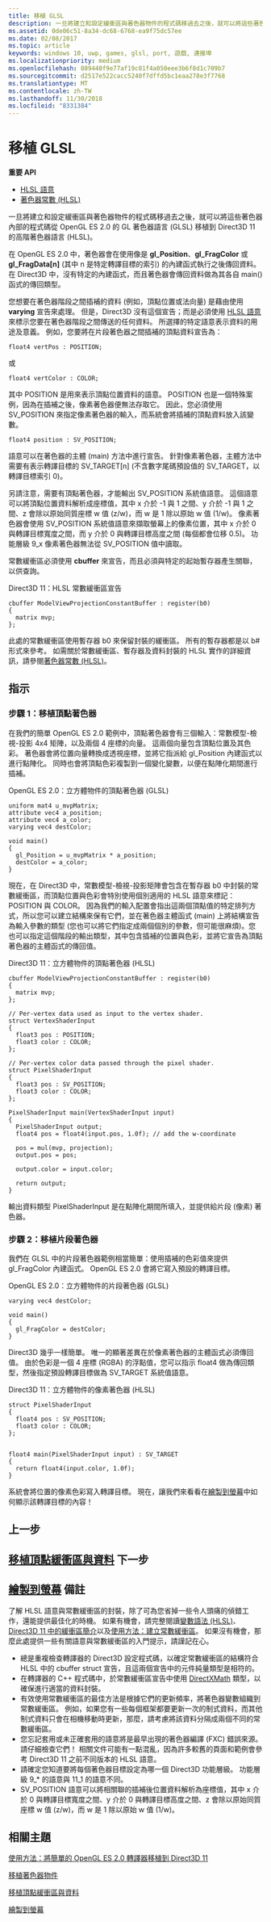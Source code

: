 ```yaml
---
title: 移植 GLSL
description: 一旦將建立和設定緩衝區與著色器物件的程式碼移過去之後，就可以將這些著色器內部的程式碼從 OpenGL ES 2.0 的 GL 著色器語言 (GLSL) 移植到 Direct3D 11 的高階著色器語言 (HLSL)。
ms.assetid: 0de06c51-8a34-dc68-6768-ea9f75dc57ee
ms.date: 02/08/2017
ms.topic: article
keywords: windows 10, uwp, games, glsl, port, 遊戲, 連接埠
ms.localizationpriority: medium
ms.openlocfilehash: 809440f9e77af19c01f4a050eee3b6f8d1c709b7
ms.sourcegitcommit: d2517e522cacc5240f7dffd5bc1eaa278e3f7768
ms.translationtype: MT
ms.contentlocale: zh-TW
ms.lasthandoff: 11/30/2018
ms.locfileid: "8331384"
---
```

# <a name="port-the-glsl"></a>移植 GLSL




**重要 API**

-   [HLSL 語意](https://msdn.microsoft.com/library/windows/desktop/bb205574)
-   [著色器常數 (HLSL)](https://msdn.microsoft.com/library/windows/desktop/bb509581)

一旦將建立和設定緩衝區與著色器物件的程式碼移過去之後，就可以將這些著色器內部的程式碼從 OpenGL ES 2.0 的 GL 著色器語言 (GLSL) 移植到 Direct3D 11 的高階著色器語言 (HLSL)。

在 OpenGL ES 2.0 中，著色器會在使用像是 **gl\_Position**、**gl\_FragColor** 或 **gl\_FragData\[n\]** (其中 n 是特定轉譯目標的索引) 的內建函式執行之後傳回資料。 在 Direct3D 中，沒有特定的內建函式，而且著色器會傳回資料做為其各自 main() 函式的傳回類型。

您想要在著色器階段之間插補的資料 (例如，頂點位置或法向量) 是藉由使用 **varying** 宣告來處理。 但是，Direct3D 沒有這個宣告；而是必須使用 [HLSL 語意](https://msdn.microsoft.com/library/windows/desktop/bb205574)來標示您要在著色器階段之間傳送的任何資料。 所選擇的特定語意表示資料的用途及意義。 例如，您要將在片段著色器之間插補的頂點資料宣告為：

`float4 vertPos : POSITION;`

或

`float4 vertColor : COLOR;`

其中 POSITION 是用來表示頂點位置資料的語意。 POSITION 也是一個特殊案例，因為在插補之後，像素著色器便無法存取它。 因此，您必須使用 SV\_POSITION 來指定像素著色器的輸入，而系統會將插補的頂點資料放入該變數。

`float4 position : SV_POSITION;`

語意可以在著色器的主體 (main) 方法中進行宣告。 針對像素著色器，主體方法中需要有表示轉譯目標的 SV\_TARGET\[n\] (不含數字尾碼預設值的 SV\_TARGET，以轉譯目標索引 0)。

另請注意，需要有頂點著色器，才能輸出 SV\_POSITION 系統值語意。 這個語意可以將頂點位置資料解析成座標值，其中 x 介於 -1 與 1 之間、y 介於 -1 與 1 之間、z 會除以原始同質座標 w 值 (z/w)，而 w 是 1 除以原始 w 值 (1/w)。 像素著色器會使用 SV\_POSITION 系統值語意來擷取螢幕上的像素位置，其中 x 介於 0 與轉譯目標寬度之間，而 y 介於 0 與轉譯目標高度之間 (每個都會位移 0.5)。 功能層級 9\_x 像素著色器無法從 SV\_POSITION 值中讀取。

常數緩衝區必須使用 **cbuffer** 來宣告，而且必須與特定的起始暫存器產生關聯，以供查詢。

Direct3D 11：HLSL 常數緩衝區宣告

``` syntax
cbuffer ModelViewProjectionConstantBuffer : register(b0)
{
  matrix mvp;
};
```

此處的常數緩衝區使用暫存器 b0 來保留封裝的緩衝區。 所有的暫存器都是以 b\# 形式來參考。 如需關於常數緩衝區、暫存器及資料封裝的 HLSL 實作的詳細資訊，請參閱[著色器常數 (HLSL)](https://msdn.microsoft.com/library/windows/desktop/bb509581)。

<a name="instructions"></a>指示
------------
### <a name="step-1-port-the-vertex-shader"></a>步驟 1：移植頂點著色器

在我們的簡單 OpenGL ES 2.0 範例中，頂點著色器會有三個輸入：常數模型-檢視-投影 4x4 矩陣，以及兩個 4 座標的向量。 這兩個向量包含頂點位置及其色彩。 著色器會將位置向量轉換成透視座標，並將它指派給 gl\_Position 內建函式以進行點陣化。 同時也會將頂點色彩複製到一個變化變數，以便在點陣化期間進行插補。

OpenGL ES 2.0：立方體物件的頂點著色器 (GLSL)

``` syntax
uniform mat4 u_mvpMatrix; 
attribute vec4 a_position;
attribute vec4 a_color;
varying vec4 destColor;

void main()
{           
  gl_Position = u_mvpMatrix * a_position;
  destColor = a_color;
}
```

現在，在 Direct3D 中，常數模型-檢視-投影矩陣會包含在暫存器 b0 中封裝的常數緩衝區，而頂點位置與色彩會特別使用個別適用的 HLSL 語意來標記：POSITION 與 COLOR。 因為我們的輸入配置會指出這兩個頂點值的特定排列方式，所以您可以建立結構來保有它們，並在著色器主體函式 (main) 上將結構宣告為輸入參數的類型 (您也可以將它們指定成兩個個別的參數，但可能很麻煩)。您也可以指定這個階段的輸出類型，其中包含插補的位置與色彩，並將它宣告為頂點著色器的主體函式的傳回值。

Direct3D 11：立方體物件的頂點著色器 (HLSL)

``` syntax
cbuffer ModelViewProjectionConstantBuffer : register(b0)
{
  matrix mvp;
};

// Per-vertex data used as input to the vertex shader.
struct VertexShaderInput
{
  float3 pos : POSITION;
  float3 color : COLOR;
};

// Per-vertex color data passed through the pixel shader.
struct PixelShaderInput
{
  float3 pos : SV_POSITION;
  float3 color : COLOR;
};

PixelShaderInput main(VertexShaderInput input)
{
  PixelShaderInput output;
  float4 pos = float4(input.pos, 1.0f); // add the w-coordinate

  pos = mul(mvp, projection);
  output.pos = pos;

  output.color = input.color;

  return output;
}
```

輸出資料類型 PixelShaderInput 是在點陣化期間所填入，並提供給片段 (像素) 著色器。

### <a name="step-2-port-the-fragment-shader"></a>步驟 2：移植片段著色器

我們在 GLSL 中的片段著色器範例相當簡單：使用插補的色彩值來提供 gl\_FragColor 內建函式。 OpenGL ES 2.0 會將它寫入預設的轉譯目標。

OpenGL ES 2.0：立方體物件的片段著色器 (GLSL)

``` syntax
varying vec4 destColor;

void main()
{
  gl_FragColor = destColor;
} 
```

Direct3D 幾乎一樣簡單。 唯一的顯著差異在於像素著色器的主體函式必須傳回值。 由於色彩是一個 4 座標 (RGBA) 的浮點值，您可以指示 float4 做為傳回類型，然後指定預設轉譯目標做為 SV\_TARGET 系統值語意。

Direct3D 11：立方體物件的像素著色器 (HLSL)

``` syntax
struct PixelShaderInput
{
  float4 pos : SV_POSITION;
  float3 color : COLOR;
};


float4 main(PixelShaderInput input) : SV_TARGET
{
  return float4(input.color, 1.0f);
}
```

系統會將位置的像素色彩寫入轉譯目標。 現在，讓我們來看看在[繪製到螢幕](draw-to-the-screen.md)中如何顯示該轉譯目標的內容！

## <a name="previous-step"></a>上一步


[移植頂點緩衝區與資料](port-the-vertex-buffers-and-data-config.md) 下一步
---------
[繪製到螢幕](draw-to-the-screen.md) 備註
-------
了解 HLSL 語意與常數緩衝區的封裝，除了可為您省掉一些令人頭痛的偵錯工作，還能提供最佳化的時機。 如果有機會，請完整閱讀[變數語法 (HLSL)](https://msdn.microsoft.com/library/windows/desktop/bb509706)、[Direct3D 11 中的緩衝區簡介](https://msdn.microsoft.com/library/windows/desktop/ff476898)以及[使用方法：建立常數緩衝區](https://msdn.microsoft.com/library/windows/desktop/ff476896)。 如果沒有機會，那麼此處提供一些有關語意與常數緩衝區的入門提示，請謹記在心。

-   總是重複檢查轉譯器的 Direct3D 設定程式碼，以確定常數緩衝區的結構符合 HLSL 中的 cbuffer struct 宣告，且這兩個宣告中的元件純量類型是相符的。
-   在轉譯器的 C++ 程式碼中，於常數緩衝區宣告中使用 [DirectXMath](https://msdn.microsoft.com/library/windows/desktop/hh437833) 類型，以確保進行適當的資料封裝。
-   有效使用常數緩衝區的最佳方法是根據它們的更新頻率，將著色器變數組織到常數緩衝區。 例如，如果您有一些每個框架都要更新一次的制式資料，而其他制式資料只會在相機移動時更新，那麼，請考慮將該資料分隔成兩個不同的常數緩衝區。
-   您忘記套用或未正確套用的語意將是最早出現的著色器編譯 (FXC) 錯誤來源。 請仔細檢查它們！ 相關文件可能有一點混亂，因為許多較舊的頁面和範例會參考 Direct3D 11 之前不同版本的 HLSL 語意。
-   請確定您知道要將每個著色器目標設定為哪一個 Direct3D 功能層級。 功能層級 9\_\* 的語意與 11\_1 的語意不同。
-   SV\_POSITION 語意可以將相關聯的插補後位置資料解析為座標值，其中 x 介於 0 與轉譯目標寬度之間、y 介於 0 與轉譯目標高度之間、z 會除以原始同質座標 w 值 (z/w)，而 w 是 1 除以原始 w 值 (1/w)。

## <a name="related-topics"></a>相關主題


[使用方法：將簡單的 OpenGL ES 2.0 轉譯器移植到 Direct3D 11](port-a-simple-opengl-es-2-0-renderer-to-directx-11-1.md)

[移植著色器物件](port-the-shader-config.md)

[移植頂點緩衝區與資料](port-the-vertex-buffers-and-data-config.md)

[繪製到螢幕](draw-to-the-screen.md)

 

 




